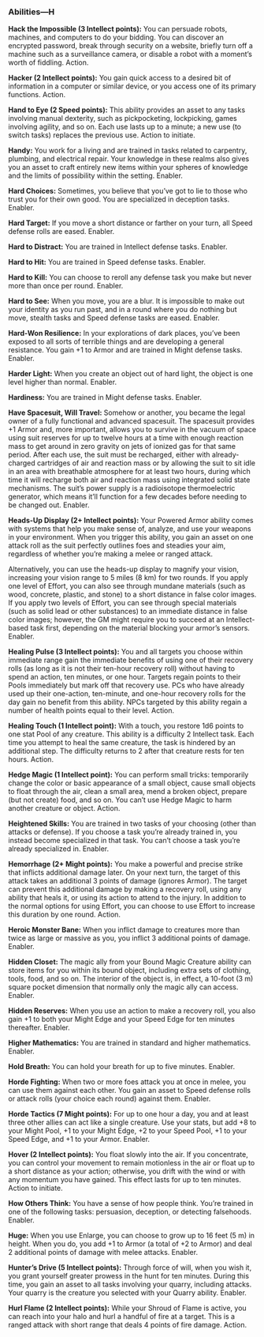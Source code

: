 ### Abilities—H

<!-- P, ID: 073057 -->

**Hack the Impossible (3 Intellect points):** You can persuade robots, machines, and computers to do your bidding. You can discover an encrypted password, break through security on a website, briefly turn off a machine such as a surveillance camera, or disable a robot with a moment’s worth of fiddling. Action.

<!-- P, ID: 073058 -->

**Hacker (2 Intellect points):** You gain quick access to a desired bit of information in a computer or similar device, or you access one of its primary functions. Action.

<!-- P, ID: 073059 -->

**Hand to Eye (2 Speed points):** This ability provides an asset to any tasks involving manual dexterity, such as pickpocketing, lockpicking, games involving agility, and so on. Each use lasts up to a minute; a new use (to switch tasks) replaces the previous use. Action to initiate.

<!-- P, ID: 073060 -->

**Handy:** You work for a living and are trained in tasks related to carpentry, plumbing, and electrical repair. Your knowledge in these realms also gives you an asset to craft entirely new items within your spheres of knowledge and the limits of possibility within the setting. Enabler.

<!-- P, ID: 073061 -->

**Hard Choices:** Sometimes, you believe that you’ve got to lie to those who trust you for their own good. You are specialized in deception tasks. Enabler.

<!-- P, ID: 073062 -->

**Hard Target:** If you move a short distance or farther on your turn, all Speed defense rolls are eased. Enabler.

<!-- P, ID: 073063 -->

**Hard to Distract:** You are trained in Intellect defense tasks. Enabler.

<!-- P, ID: 073064 -->

**Hard to Hit:** You are trained in Speed defense tasks. Enabler.

<!-- P, ID: 073065 -->

**Hard to Kill:** You can choose to reroll any defense task you make but never more than once per round. Enabler.

<!-- P, ID: 073066 -->

**Hard to See:** When you move, you are a blur. It is impossible to make out your identity as you run past, and in a round where you do nothing but move, stealth tasks and Speed defense tasks are eased. Enabler.

<!-- P, ID: 073067 -->

**Hard-Won Resilience:** In your explorations of dark places, you’ve been exposed to all sorts of terrible things and are developing a general resistance. You gain +1 to Armor and are trained in Might defense tasks. Enabler.

<!-- P, ID: 073068 -->

**Harder Light:** When you create an object out of hard light, the object is one level higher than normal. Enabler.

<!-- P, ID: 073069 -->

**Hardiness:** You are trained in Might defense tasks. Enabler.

<!-- P, ID: 073070 -->

**Have Spacesuit, Will Travel:** Somehow or another, you became the legal owner of a fully functional and advanced spacesuit. The spacesuit provides +1 Armor and, more important, allows you to survive in the vacuum of space using suit reserves for up to twelve hours at a time with enough reaction mass to get around in zero gravity on jets of ionized gas for that same period. After each use, the suit must be recharged, either with already-charged cartridges of air and reaction mass or by allowing the suit to sit idle in an area with breathable atmosphere for at least two hours, during which time it will recharge both air and reaction mass using integrated solid state mechanisms. The suit’s power supply is a radioisotope thermoelectric generator, which means it’ll function for a few decades before needing to be changed out. Enabler.

<!-- P, ID: 073071 -->

**Heads-Up Display (2+ Intellect points):** Your Powered Armor ability comes with systems that help you make sense of, analyze, and use your weapons in your environment. When you trigger this ability, you gain an asset on one attack roll as the suit perfectly outlines foes and steadies your aim, regardless of whether you’re making a melee or ranged attack.

<!-- P, ID: 073072 -->

Alternatively, you can use the heads-up display to magnify your vision, increasing your vision range to 5 miles (8 km) for two rounds. If you apply one level of Effort, you can also see through mundane materials (such as wood, concrete, plastic, and stone) to a short distance in false color images. If you apply two levels of Effort, you can see through special materials (such as solid lead or other substances) to an immediate distance in false color images; however, the GM might require you to succeed at an Intellect-based task first, depending on the material blocking your armor’s sensors. Enabler.

<!-- P, ID: 073073 -->

**Healing Pulse (3 Intellect points):** You and all targets you choose within immediate range gain the immediate benefits of using one of their recovery rolls (as long as it is not their ten-hour recovery roll) without having to spend an action, ten minutes, or one hour. Targets regain points to their Pools immediately but mark off that recovery use. PCs who have already used up their one-action, ten-minute, and one-hour recovery rolls for the day gain no benefit from this ability. NPCs targeted by this ability regain a number of health points equal to their level. Action.

<!-- P, ID: 073074 -->

**Healing Touch (1 Intellect point):** With a touch, you restore 1d6 points to one stat Pool of any creature. This ability is a difficulty 2 Intellect task. Each time you attempt to heal the same creature, the task is hindered by an additional step. The difficulty returns to 2 after that creature rests for ten hours. Action.

<!-- P, ID: 073075 -->

**Hedge Magic (1 Intellect point):** You can perform small tricks: temporarily change the color or basic appearance of a small object, cause small objects to float through the air, clean a small area, mend a broken object, prepare (but not create) food, and so on. You can’t use Hedge Magic to harm another creature or object. Action.

<!-- P, ID: 073076 -->

**Heightened Skills:** You are trained in two tasks of your choosing (other than attacks or defense). If you choose a task you’re already trained in, you instead become specialized in that task. You can’t choose a task you’re already specialized in. Enabler.

<!-- P, ID: 073077 -->

**Hemorrhage (2+ Might points):** You make a powerful and precise strike that inflicts additional damage later. On your next turn, the target of this attack takes an additional 3 points of damage (ignores Armor). The target can prevent this additional damage by making a recovery roll, using any ability that heals it, or using its action to attend to the injury. In addition to the normal options for using Effort, you can choose to use Effort to increase this duration by one round. Action.

<!-- P, ID: 073078 -->

**Heroic Monster Bane:** When you inflict damage to creatures more than twice as large or massive as you, you inflict 3 additional points of damage. Enabler.

<!-- P, ID: 073079 -->

**Hidden Closet:** The magic ally from your Bound Magic Creature ability can store items for you within its bound object, including extra sets of clothing, tools, food, and so on. The interior of the object is, in effect, a 10-foot (3 m) square pocket dimension that normally only the magic ally can access. Enabler.

<!-- P, ID: 073080 -->

**Hidden Reserves:** When you use an action to make a recovery roll, you also gain +1 to both your Might Edge and your Speed Edge for ten minutes thereafter. Enabler.

<!-- P, ID: 073081 -->

**Higher Mathematics:** You are trained in standard and higher mathematics. Enabler.

<!-- P, ID: 073082 -->

**Hold Breath:** You can hold your breath for up to five minutes. Enabler.

<!-- P, ID: 073083 -->

**Horde Fighting:** When two or more foes attack you at once in melee, you can use them against each other. You gain an asset to Speed defense rolls or attack rolls (your choice each round) against them. Enabler.

<!-- P, ID: 073084 -->

**Horde Tactics (7 Might points):** For up to one hour a day, you and at least three other allies can act like a single creature. Use your stats, but add +8 to your Might Pool, +1 to your Might Edge, +2 to your Speed Pool, +1 to your Speed Edge, and +1 to your Armor. Enabler.

<!-- P, ID: 073085 -->

**Hover (2 Intellect points):** You float slowly into the air. If you concentrate, you can control your movement to remain motionless in the air or float up to a short distance as your action; otherwise, you drift with the wind or with any momentum you have gained. This effect lasts for up to ten minutes. Action to initiate.

<!-- P, ID: 073086 -->

**How Others Think:** You have a sense of how people think. You’re trained in one of the following tasks: persuasion, deception, or detecting falsehoods. Enabler.

<!-- P, ID: 073087 -->

**Huge:** When you use Enlarge, you can choose to grow up to 16 feet (5 m) in height. When you do, you add +1 to Armor (a total of +2 to Armor) and deal 2 additional points of damage with melee attacks. Enabler.

<!-- P, ID: 073088 -->

**Hunter’s Drive (5 Intellect points):** Through force of will, when you wish it, you grant yourself greater prowess in the hunt for ten minutes. During this time, you gain an asset to all tasks involving your quarry, including attacks. Your quarry is the creature you selected with your Quarry ability. Enabler.

<!-- P, ID: 073089 -->

**Hurl Flame (2 Intellect points):** While your Shroud of Flame is active, you can reach into your halo and hurl a handful of fire at a target. This is a ranged attack with short range that deals 4 points of fire damage. Action.

